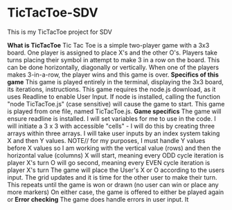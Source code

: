 # TicTacToe-SDV
This is my TicTacToe project for SDV

**What is TicTacToe**
Tic Tac Toe is a simple two-player game with a 3x3 board. 
One player is assigned to place X's and the other O's. 
Players take turns placing their symbol in attempt to make 3 in a row on the board. 
This can be done horizontally, diagonally or vertically. 
When one of the players makes 3-in-a-row, the player wins and this game is over. 
**Specifics of this game**
This game is played entirely in the terminal, displaying the 3x3 board, its iterations, instructions. 
This game requires the node.js download, as it uses Readline to enable User Input. 
If node is installed, calling the function "node TicTacToe.js" (case sensitive) will cause the game to start. 
This game is played from one file, named TicTacToe.js. 
**Game specifics**
The game will ensure readline is installed. 
I will set variables for me to use in the code. 
I will initiate a 3 x 3 with accessible "cells" - I will do this by creating three arrays within three arrays. 
I will take user inputs by an index system taking X and then Y values. 
NOTE// for my purposes, I must handle Y values before X values so I am working with the vertical value (rows) and then the horizontal value (columns)
X will start, meaning every ODD cycle iteration is player X's turn
O will go second, meaning every EVEN cycle iteration is player X's turn
The game will place the User's X or O according to the users input. 
The grid updates and it is time for the other user to make their turn. 
This repeats until the game is won or drawn (no user can win or place any more markers)
On either case, the game is offered to either be played again or 
**Error checking**
The game does handle errors in user input. It